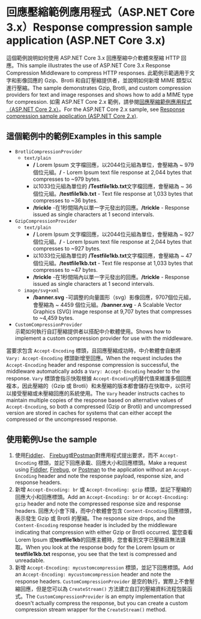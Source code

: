 # <a name="response-compression-sample-application-aspnet-core-3x"></a><span data-ttu-id="92448-101">回應壓縮範例應用程式（ASP.NET Core 3.x）</span><span class="sxs-lookup"><span data-stu-id="92448-101">Response compression sample application (ASP.NET Core 3.x)</span></span>

<span data-ttu-id="92448-102">這個範例說明如何使用 ASP.NET Core 3.x 回應壓縮中介軟體來壓縮 HTTP 回應。</span><span class="sxs-lookup"><span data-stu-id="92448-102">This sample illustrates the use of ASP.NET Core 3.x Response Compression Middleware to compress HTTP responses.</span></span> <span data-ttu-id="92448-103">此範例示範適用于文字和影像回應的 Gzip、Brotli 和自訂壓縮提供者，並說明如何新增 MIME 類型以進行壓縮。</span><span class="sxs-lookup"><span data-stu-id="92448-103">The sample demonstrates Gzip, Brotli, and custom compression providers for text and image responses and shows how to add a MIME type for compression.</span></span> <span data-ttu-id="92448-104">如需 ASP.NET Core 2.x 範例，請參閱[回應壓縮範例應用程式（ASP.NET Core 2.x）](https://github.com/dotnet/AspNetCore.Docs/tree/master/aspnetcore/performance/response-compression/samples/2.x)。</span><span class="sxs-lookup"><span data-stu-id="92448-104">For the ASP.NET Core 2.x sample, see [Response compression sample application (ASP.NET Core 2.x)](https://github.com/dotnet/AspNetCore.Docs/tree/master/aspnetcore/performance/response-compression/samples/2.x).</span></span>

## <a name="examples-in-this-sample"></a><span data-ttu-id="92448-105">這個範例中的範例</span><span class="sxs-lookup"><span data-stu-id="92448-105">Examples in this sample</span></span>

* `BrotliCompressionProvider`
  * `text/plain`
    * <span data-ttu-id="92448-106">**/** Lorem Ipsum 文字檔回應，以2044位元組為單位，會壓縮為 ~ 979 個位元組。</span><span class="sxs-lookup"><span data-stu-id="92448-106">**/** - Lorem Ipsum text file response at 2,044 bytes that compresses to ~979 bytes.</span></span>
    * <span data-ttu-id="92448-107">以1033位元組為單位的 **/Testfile1kb.txt**文字檔回應，會壓縮為 ~ 36 個位元組。</span><span class="sxs-lookup"><span data-stu-id="92448-107">**/testfile1kb.txt** - Text file response at 1,033 bytes that compresses to ~36 bytes.</span></span>
    * <span data-ttu-id="92448-108">**/trickle** -在1秒間隔內以單一字元發出的回應。</span><span class="sxs-lookup"><span data-stu-id="92448-108">**/trickle** - Response issued as single characters at 1 second intervals.</span></span>
* `GzipCompressionProvider`
  * `text/plain`
    * <span data-ttu-id="92448-109">**/** Lorem Ipsum 文字檔回應，以2044位元組為單位，會壓縮為 ~ 927 個位元組。</span><span class="sxs-lookup"><span data-stu-id="92448-109">**/** - Lorem Ipsum text file response at 2,044 bytes that compresses to ~927 bytes.</span></span>
    * <span data-ttu-id="92448-110">以1033位元組為單位的 **/Testfile1kb.txt**文字檔回應，會壓縮為 ~ 47 個位元組。</span><span class="sxs-lookup"><span data-stu-id="92448-110">**/testfile1kb.txt** - Text file response at 1,033 bytes that compresses to ~47 bytes.</span></span>
    * <span data-ttu-id="92448-111">**/trickle** -在1秒間隔內以單一字元發出的回應。</span><span class="sxs-lookup"><span data-stu-id="92448-111">**/trickle** - Response issued as single characters at 1 second intervals.</span></span>
  * `image/svg+xml`
    * <span data-ttu-id="92448-112">**/banner.svg** -可調整的向量圖形（svg）影像回應，9707個位元組，會壓縮為 ~ 4459 個位元組。</span><span class="sxs-lookup"><span data-stu-id="92448-112">**/banner.svg** - A Scalable Vector Graphics (SVG) image response at 9,707 bytes that compresses to ~4,459 bytes.</span></span>
* `CustomCompressionProvider`<br><span data-ttu-id="92448-113">示範如何執行自訂壓縮提供者以搭配中介軟體使用。</span><span class="sxs-lookup"><span data-stu-id="92448-113">Shows how to implement a custom compression provider for use with the middleware.</span></span>

<span data-ttu-id="92448-114">當要求包含 `Accept-Encoding` 標頭，且回應壓縮成功時，中介軟體會自動將 `Vary: Accept-Encoding` 標頭新增至回應。</span><span class="sxs-lookup"><span data-stu-id="92448-114">When the request includes the `Accept-Encoding` header and response compression is successful, the middleware automatically adds a `Vary: Accept-Encoding` header to the response.</span></span> <span data-ttu-id="92448-115">`Vary` 標頭會指示快取根據 `Accept-Encoding`的替代值來維護多個回應複本，因此壓縮的（Gzip 或 Brotli）和未壓縮的版本都會儲存在快取中，以供可以接受壓縮或未壓縮回應的系統使用。</span><span class="sxs-lookup"><span data-stu-id="92448-115">The `Vary` header instructs caches to maintain multiple copies of the response based on alternative values of `Accept-Encoding`, so both a compressed (Gzip or Brotli) and uncompressed version are stored in caches for systems that can either accept the compressed or the uncompressed response.</span></span>

## <a name="use-the-sample"></a><span data-ttu-id="92448-116">使用範例</span><span class="sxs-lookup"><span data-stu-id="92448-116">Use the sample</span></span>

1. <span data-ttu-id="92448-117">使用[Fiddler](https://www.telerik.com/fiddler)、 [Firebug](https://getfirebug.com/)或[Postman](https://www.getpostman.com/)對應用程式提出要求，而不 `Accept-Encoding` 標頭，並記下回應承載、回應大小和回應標頭。</span><span class="sxs-lookup"><span data-stu-id="92448-117">Make a request using [Fiddler](https://www.telerik.com/fiddler), [Firebug](https://getfirebug.com/), or [Postman](https://www.getpostman.com/) to the application without an `Accept-Encoding` header and note the response payload, response size, and response headers.</span></span>
1. <span data-ttu-id="92448-118">新增 `Accept-Encoding: br` 或 `Accept-Encoding: gzip` 標頭，並記下壓縮的回應大小和回應標頭。</span><span class="sxs-lookup"><span data-stu-id="92448-118">Add an `Accept-Encoding: br` or `Accept-Encoding: gzip` header and note the compressed response size and response headers.</span></span> <span data-ttu-id="92448-119">回應大小會下降，而中介軟體會包含 `Content-Encoding` 回應標頭，表示發生 Gzip 或 Brotli 的壓縮。</span><span class="sxs-lookup"><span data-stu-id="92448-119">The response size drops, and the `Content-Encoding` response header is included by the middleware indicating that compression with either Gzip or Brotli occurred.</span></span> <span data-ttu-id="92448-120">當您查看 Lorem Ipsum 或**testfile1kb**的回應主體時，您會看到文字已壓縮且無法讀取。</span><span class="sxs-lookup"><span data-stu-id="92448-120">When you look at the response body for the Lorem Ipsum or **testfile1kb.txt** response, you see that the text is compressed and unreadable.</span></span>
1. <span data-ttu-id="92448-121">新增 `Accept-Encoding: mycustomcompression` 標頭，並記下回應標頭。</span><span class="sxs-lookup"><span data-stu-id="92448-121">Add an `Accept-Encoding: mycustomcompression` header and note the response headers.</span></span> <span data-ttu-id="92448-122">`CustomCompressionProvider` 是空的執行，實際上不會壓縮回應，但是您可以為 `CreateStream()` 方法建立自訂的壓縮資料流程包裝函式。</span><span class="sxs-lookup"><span data-stu-id="92448-122">The `CustomCompressionProvider` is an empty implementation that doesn't actually compress the response, but you can create a custom compression stream wrapper for the `CreateStream()` method.</span></span>
